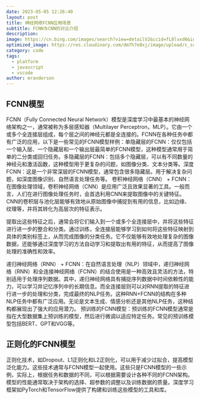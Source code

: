 ```yaml
---
date: 2023-05-05 12:26:40
layout: post
title: 神经网络FCNN应用场景
subtitle: FCNN与CNN的对比介绍
description:  
image: https://cn.bing.com/images/search?view=detailV2&ccid=fL8lvxd6&id=C6131D7E1942A1E35915983B8FD64FB3A45ABF6B&thid=OIP.fL8lvxd6fdZQqsrJjJA0NQHaEt&mediaurl=https%3a%2f%2fimgconvert.csdnimg.cn%2faHR0cHM6Ly9tbWJpei5xcGljLmNuL21tYml6X3BuZy80bE4xWE9ac2hmY1RpYlc2YUE4UHo3dEJ6NDJZS2ljNFhkeHFxcGNqU0hRWElncE1hRmhkVHlVdThGUDJCejJXR1hNeFZCSjlkRFFmc0xEUFRxaWM4TEVzdy82NDA%3fx-oss-process%3dimage%2fformat%2cpng&exph=686&expw=1080&q=cnn+%e7%bb%93%e6%9e%84&simid=608055258312759472&FORM=IRPRST&ck=93F0BB2C1C280B7A11D257E6DFD50655&selectedIndex=6&itb=0&ajaxhist=0&ajaxserp=0
optimized_image: https://res.cloudinary.com/dm7h7e8xj/image/upload/c_scale,w_380/v1559820489/js-code_n83m7a.jpg
category: code
tags:
  - platform
  - javascript
  - vscode
author: mranderson
---
```

## FCNN模型
FCNN（Fully Connected Neural Network）模型是深度学习中最基本的神经网络架构之一，通常被称为多层感知器（Multilayer Perceptron，MLP）。它由一个或多个全连接层组成，每个层之间的神经元都是全连接的。FCNN在各种任务中都有广泛的应用，以下是一些常见的FCNN模型样例：单隐藏层的FCNN：仅仅包括一个输入层、一个隐藏层和一个输出层最简单的FCNN模型，这种模型通常用于简单的二分类或回归任务。多隐藏层的FCNN：包括多个隐藏层，可以有不同数量的神经元和激活函数，这种模型用于更复杂的问题，如图像分类、文本分类等。深度FCNN：这是一个非常深层的FCNN模型，通常包含很多隐藏层。用于解决复杂问题，如深度图像识别、自然语言处理任务等。
卷积神经网络（CNN） + FCNN：在图像处理领域，卷积神经网络（CNN）是应用广泛且效果显著的工具。一般而言，人们在进行图像处理任务时，会首选利用CNN来提取图像中的关键特征。CNN的卷积层与池化层能够有效地从原始图像中捕捉到有用的信息，比如边缘、纹理等，并将其转化为高层次的特征表示。

提取出这些特征之后，通常会将它们输入到一个或多个全连接层中，并将这些特征进行进一步的整合和分类。通过训练，全连接层能够学习到如何将这些特征映射到具体的类别标签上，从而完成图像的分类任务。它不仅能够有效地处理复杂的图像数据，还能够通过深度学习的方法自动学习和提取出有用的特征，从而提高了图像处理的准确性和效率。

递归神经网络（RNN） + FCNN：在自然语言处理（NLP）领域中，递归神经网络（RNN）和全连接神经网络（FCNN）的结合使用是一种高效且灵活的方法，特别适用于处理序列数据。其中，递归神经网络具有捕捉序列数据中时间依赖性的能力，可以学习并记忆序列中的长期信息。而全连接层则可以对RNN提取的特征进行进一步的处理和分类，完成最终的NLP任务。这种RNN+FCNN的结构在多种NLP任务中都有广泛应用。无论是文本生成、情感分析还是其他NLP任务，这种结构都展现出了强大的应用潜力。
预训练的FCNN模型：预训练的FCNN模型通常是指在大型数据集上预训练的模型，然后进行微调以适应特定任务。常见的预训练模型包括BERT、GPT和VGG等。


## 正则化的FCNN模型

正则化技术，如Dropout、L1正则化和L2正则化，可以用于减少过拟合，提高模型泛化能力。这些技术通常与FCNN模型一起使用。这些只是FCNN模型的一些示例，实际上，根据任务和数据的不同，可以根据需要设计各种不同的FCNN架构。模型的性能通常取决于架构的选择、超参数的调整以及训练数据的质量。深度学习框架如PyTorch和TensorFlow提供了构建和训练这些模型的工具和库。









